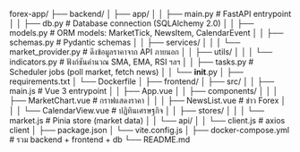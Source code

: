 forex-app/
├── backend/
│   ├── app/
│   │   ├── main.py              # FastAPI entrypoint
│   │   ├── db.py                # Database connection (SQLAlchemy 2.0)
│   │   ├── models.py            # ORM models: MarketTick, NewsItem, CalendarEvent
│   │   ├── schemas.py           # Pydantic schemas
│   │   ├── services/
│   │   │   └── market_provider.py   # ดึงข้อมูลราคาจาก API ภายนอก
│   │   ├── utils/
│   │   │   └── indicators.py        # ฟังก์ชันคำนวณ SMA, EMA, RSI ฯลฯ
│   │   ├── tasks.py             # Scheduler jobs (poll market, fetch news)
│   │   └── __init__.py
│   ├── requirements.txt
│   └── Dockerfile
│
├── frontend/
│   ├── src/
│   │   ├── main.js              # Vue 3 entrypoint
│   │   ├── App.vue
│   │   ├── components/
│   │   │   ├── MarketChart.vue  # กราฟแสดงราคา
│   │   │   ├── NewsList.vue     # ข่าว Forex
│   │   │   └── CalendarView.vue # ปฏิทินเศรษฐกิจ
│   │   ├── stores/
│   │   │   └── market.js        # Pinia store (market data)
│   │   └── api/
│   │       └── client.js        # axios client
│   ├── package.json
│   └── vite.config.js
│
├── docker-compose.yml           # รวม backend + frontend + db
└── README.md